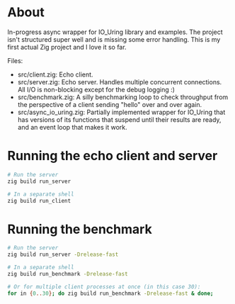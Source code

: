 
# About

In-progress async wrapper for IO\_Uring library and examples. The project isn't
structured super well and is missing some error handling. This is my first
actual Zig project and I love it so far. 

Files:
* src/client.zig: Echo client. 
* src/server.zig: Echo server. Handles multiple concurrent connections. All I/O
  is non-blocking except for the debug logging :) 
* src/benchmark.zig: A silly benchmarking loop to check throughput from the
  perspective of a client sending "hello" over and over again.
* src/async\_io\_uring.zig: Partially implemented wrapper for IO\_Uring that
  has versions of its functions that suspend until their results are ready, and
  an event loop that makes it work.  

# Running the echo client and server
```sh
# Run the server
zig build run_server

# In a separate shell
zig build run_client
```

# Running the benchmark
```sh
# Run the server
zig build run_server -Drelease-fast

# In a separate shell
zig build run_benchmark -Drelease-fast

# Or for multiple client processes at once (in this case 30):
for in {0..30}; do zig build run_benchmark -Drelease-fast & done;
```
